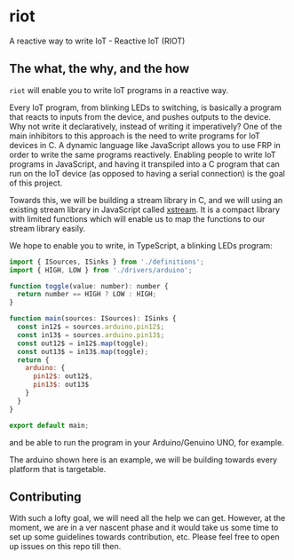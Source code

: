 # riot
A reactive way to write IoT - Reactive IoT (RIOT)

## The what, the why, and the how
`riot` will enable you to write IoT programs in a reactive way.

Every IoT program, from blinking LEDs to switching, is basically a program that reacts to inputs from the device, and pushes outputs to the device. Why not write it declaratively, instead of writing it imperatively? One of the main inhibitors to this approach is the need to write programs for IoT devices in C. A dynamic language like JavaScript allows you to use FRP in order to write the same programs reactively. Enabling people to write IoT programs in JavaScript, and having it transpiled into a C program that can run on the IoT device (as opposed to having a serial connection) is the goal of this project.

Towards this, we will be building a stream library in C, and we will using an existing stream library in JavaScript called [xstream](https://github.com/staltz/xstream). It is a compact library with limited functions which will enable us to map the functions to our stream library easily.

We hope to enable you to write, in TypeScript, a blinking LEDs program:
```js
import { ISources, ISinks } from './definitions';
import { HIGH, LOW } from './drivers/arduino';

function toggle(value: number): number {
  return number == HIGH ? LOW : HIGH;
}

function main(sources: ISources): ISinks {
  const in12$ = sources.arduino.pin12$;
  const in13$ = sources.arduino.pin13$;
  const out12$ = in12$.map(toggle);
  const out13$ = in13$.map(toggle);
  return {
    arduino: {
      pin12$: out12$,
      pin13$: out13$
    }
  }
}

export default main;
```
and be able to run the program in your Arduino/Genuino UNO, for example.

The arduino shown here is an example, we will be building towards every platform that is targetable.

## Contributing
With such a lofty goal, we will need all the help we can get. However, at the moment, we are in a ver nascent phase and it would take us some time to set up some guidelines towards contribution, etc. Please feel free to open up issues on this repo till then.

